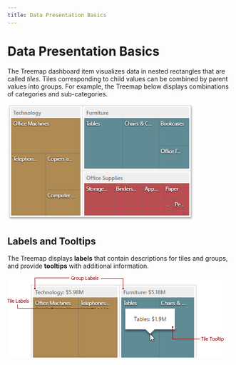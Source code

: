 ```yaml
---
title: Data Presentation Basics
---
```

# Data Presentation Basics
The Treemap dashboard item visualizes data in nested rectangles that are called _tiles_. Tiles corresponding to child values can be combined by parent values into groups. For example, the Treemap below displays combinations of categories and sub-categories.

![wdd-treemap-grouped](../../../../images/img125970.png)

## Labels and Tooltips
The Treemap displays **labels** that contain descriptions for tiles and groups, and provide **tooltips** with additional information.

![wdd-treemap-labels](../../../../images/img125998.png)